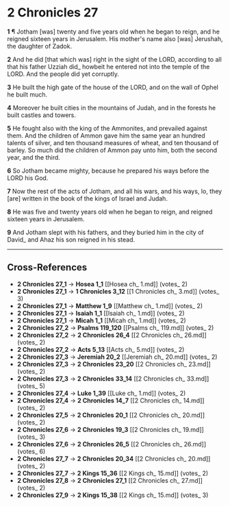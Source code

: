 # 2 Chronicles 27

**1** ¶ Jotham [was] twenty and five years old when he began to reign, and he reigned sixteen years in Jerusalem. His mother's name also [was] Jerushah, the daughter of Zadok.

**2** And he did [that which was] right in the sight of the LORD, according to all that his father Uzziah did_ howbeit he entered not into the temple of the LORD. And the people did yet corruptly.

**3** He built the high gate of the house of the LORD, and on the wall of Ophel he built much.

**4** Moreover he built cities in the mountains of Judah, and in the forests he built castles and towers.

**5** He fought also with the king of the Ammonites, and prevailed against them. And the children of Ammon gave him the same year an hundred talents of silver, and ten thousand measures of wheat, and ten thousand of barley. So much did the children of Ammon pay unto him, both the second year, and the third.

**6** So Jotham became mighty, because he prepared his ways before the LORD his God.

**7** Now the rest of the acts of Jotham, and all his wars, and his ways, lo, they [are] written in the book of the kings of Israel and Judah.

**8** He was five and twenty years old when he began to reign, and reigned sixteen years in Jerusalem.

**9** And Jotham slept with his fathers, and they buried him in the city of David_ and Ahaz his son reigned in his stead.

---

## Cross-References

- **2 Chronicles 27_1** → **Hosea 1_1** [[Hosea ch_ 1.md]] (votes_ 2)
- **2 Chronicles 27_1** → **1 Chronicles 3_12** [[1 Chronicles ch_ 3.md]] (votes_ 3)
- **2 Chronicles 27_1** → **Matthew 1_9** [[Matthew ch_ 1.md]] (votes_ 2)
- **2 Chronicles 27_1** → **Isaiah 1_1** [[Isaiah ch_ 1.md]] (votes_ 2)
- **2 Chronicles 27_1** → **Micah 1_1** [[Micah ch_ 1.md]] (votes_ 2)
- **2 Chronicles 27_2** → **Psalms 119_120** [[Psalms ch_ 119.md]] (votes_ 2)
- **2 Chronicles 27_2** → **2 Chronicles 26_4** [[2 Chronicles ch_ 26.md]] (votes_ 2)
- **2 Chronicles 27_2** → **Acts 5_13** [[Acts ch_ 5.md]] (votes_ 2)
- **2 Chronicles 27_3** → **Jeremiah 20_2** [[Jeremiah ch_ 20.md]] (votes_ 2)
- **2 Chronicles 27_3** → **2 Chronicles 23_20** [[2 Chronicles ch_ 23.md]] (votes_ 2)
- **2 Chronicles 27_3** → **2 Chronicles 33_14** [[2 Chronicles ch_ 33.md]] (votes_ 5)
- **2 Chronicles 27_4** → **Luke 1_39** [[Luke ch_ 1.md]] (votes_ 2)
- **2 Chronicles 27_4** → **2 Chronicles 14_7** [[2 Chronicles ch_ 14.md]] (votes_ 2)
- **2 Chronicles 27_5** → **2 Chronicles 20_1** [[2 Chronicles ch_ 20.md]] (votes_ 2)
- **2 Chronicles 27_6** → **2 Chronicles 19_3** [[2 Chronicles ch_ 19.md]] (votes_ 3)
- **2 Chronicles 27_6** → **2 Chronicles 26_5** [[2 Chronicles ch_ 26.md]] (votes_ 6)
- **2 Chronicles 27_7** → **2 Chronicles 20_34** [[2 Chronicles ch_ 20.md]] (votes_ 2)
- **2 Chronicles 27_7** → **2 Kings 15_36** [[2 Kings ch_ 15.md]] (votes_ 2)
- **2 Chronicles 27_8** → **2 Chronicles 27_1** [[2 Chronicles ch_ 27.md]] (votes_ 2)
- **2 Chronicles 27_9** → **2 Kings 15_38** [[2 Kings ch_ 15.md]] (votes_ 3)
